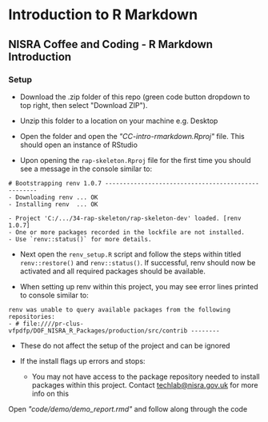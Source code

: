 # Introduction to R Markdown
## NISRA Coffee and Coding - R Markdown Introduction

### Setup 
- Download the .zip folder of this repo (green code button dropdown to top right, then select "Download ZIP").

- Unzip this folder to a location on your machine e.g. Desktop

- Open the folder and open the _"CC-intro-rmarkdown.Rproj"_ file. This should open an instance of RStudio

- Upon opening the `rap-skeleton.Rproj` file for the first time you should see a message in the console similar to:

```
# Bootstrapping renv 1.0.7 ---------------------------------------------------
- Downloading renv ... OK
- Installing renv  ... OK

- Project 'C:/.../34-rap-skeleton/rap-skeleton-dev' loaded. [renv 1.0.7]
- One or more packages recorded in the lockfile are not installed.
- Use `renv::status()` for more details.
```
- Next open the `renv_setup.R` script and follow the steps within titled `renv::restore()` and `renv::status()`. If successful, renv should now be activated and all required packages should be available.

- When setting up renv within this project, you may see error lines printed to console similar to: 
```
renv was unable to query available packages from the following repositories: 
- # file:////pr-clus-vfpdfp/DOF_NISRA_R_Packages/production/src/contrib --------
```
- These do not affect the setup of the project and can be ignored

- If the install flags up errors and stops:
  - You may not have access to the package repository needed to install packages within this project. Contact techlab@nisra.gov.uk for more info on this

Open _"code/demo/demo_report.rmd"_ and follow along through the code
